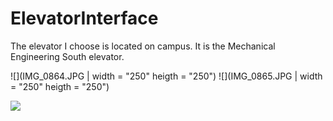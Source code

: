 # ElevatorInterface

The elevator I choose is located on campus. It is the Mechanical Engineering South elevator. 

![](IMG_0864.JPG | width = "250" heigth = "250") ![](IMG_0865.JPG | width = "250" heigth = "250")

![](Elevator.gif)

